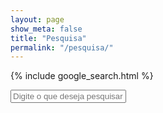 ```yaml
---
layout: page
show_meta: false
title: "Pesquisa"
permalink: "/pesquisa/"
---
```


{% include google_search.html %}

<form style="padding-bottom: 200px;" onsubmit="google_search()" >
  <input type="text" id="google-search" placeholder="Digite o que deseja pesquisar">
</form>